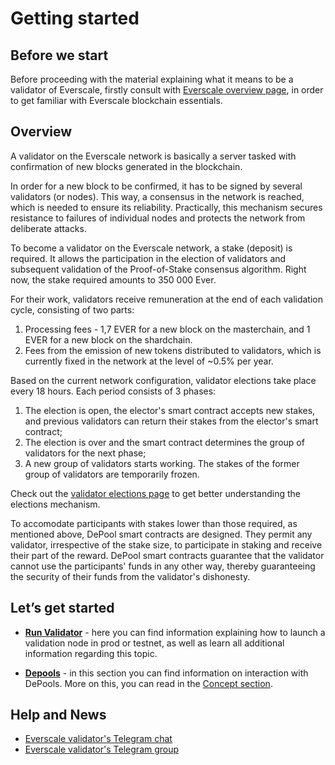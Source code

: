 # Getting started

## Before we start

Before proceeding with the material explaining what it means to be a validator of Everscale, firstly consult with [Everscale overview page](../everscale-overview/overview.md), in order to get familiar with Everscale blockchain essentials.

## Overview

A validator on the Everscale network is basically a server tasked with confirmation of new blocks generated in the blockchain. 

In order for a new block to be confirmed, it has to be signed by several validators (or nodes). This way, a consensus in the network is reached, which is needed to ensure its reliability. Practically, this mechanism secures resistance to failures of individual nodes and protects the network from deliberate attacks.

To become a validator on the Everscale network, a stake (deposit) is required. It allows the participation in the election of validators and subsequent validation of the Proof-of-Stake consensus algorithm. Right now, the stake required amounts to 350 000 Ever.

For their work, validators receive  remuneration at the end of each validation cycle, consisting of two parts: 

1. Processing fees - 1,7 EVER for a new block on the masterchain, and 1 EVER for a new block on the shardchain. 
2. Fees from the emission of new tokens distributed to validators, which is currently fixed in the network at the level of ~0.5% per year.

Based on the current network configuration, validator elections take place every 18 hours. Each period consists of 3 phases:

1. The election is open, the elector's smart contract accepts new stakes, and previous validators can return their stakes from the elector's smart contract;
2. The election is over and the smart contract determines the group of validators for the next phase;
3. A new group of validators starts working. The stakes of the former group of validators are temporarily frozen.

Check out the [validator elections page](../../validate/run-validator/validator-elections.md) to get better understanding the elections mechanism.

To accomodate participants with stakes lower than those required, as mentioned above, DePool smart contracts are designed. They permit any validator, irrespective of the stake size, to participate in staking and receive their part of the reward. DePool smart contracts guarantee that the validator cannot use the participants' funds in any other way, thereby guaranteeing the security of their funds from the validator's dishonesty. 

## Let’s get started

- [**Run Validator**](../../validate/run-validator/) - here you can find information explaining how to launch a validation node in prod or testnet, as well as learn all additional information regarding this topic.

- [**Depools**](../../validate/depools/) - in this section you can find information on interaction with DePools. More on this, you can read in the [Concept section](../../concept/everscale-overview/decentralization/debot-specifications.md).

## Help and News

- [Everscale validator's Telegram chat](https://t.me/freetonvalidators)
- [Everscale validator's Telegram group](https://t.me/ever_validators)
